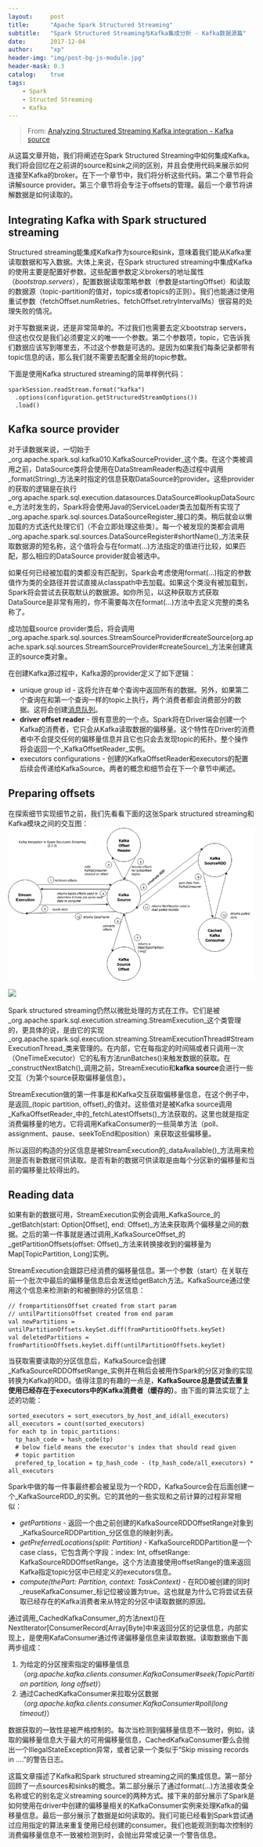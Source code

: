 ```yaml
---
layout:     post
title:      "Apache Spark Structured Streaming"
subtitle:   "Spark Structured Streaming与Kafka集成分析 - Kafka数据源篇"
date:       2017-12-04
author:     "xp"
header-img: "img/post-bg-js-module.jpg"
header-mask: 0.3
catalog:    true
tags:
    - Spark
    - Structed Streaming
    - Kafka
---
```


> From: [Analyzing Structured Streaming Kafka integration - Kafka source](http://www.waitingforcode.com/apache-spark-structured-streaming/analyzing-structured-streaming-kafka-integration-kafka-source/read)

从这篇文章开始，我们将阐述在Spark Structured Streaming中如何集成Kafka。我们将会回忆在之前讲的source和sink之间的区别，并且会使用代码来展示如何连接至Kafka的broker。在下一个章节中，我们将分析这些代码。第二个章节将会讲解source provider。第三个章节将会专注于offsets的管理。最后一个章节将讲解数据是如何读取的。

## Integrating Kafka with Spark structured streaming 

Structured streaming能集成Kafka作为source和sink，意味着我们能从Kafka里读取数据和写入数据。大体上来说，在Spark structured streaming中集成Kafka的使用主要是配置好参数。这些配置参数定义brokers的地址属性（_bootstrap.servers_），配置数据读取策略参数（参数是startingOffset）和读取的数据源（topic-partition的值对，topics或者topics的正则）。我们也能通过使用重试参数（fetchOffset.numRetries、fetchOffset.retryIntervalMs）很容易的处理失败的情况。

对于写数据来说，还是非常简单的。不过我们也需要去定义bootstrap servers，但这也仅仅是我们必须要定义的唯一一个参数。第二个参数项，topic，它告诉我们数据应该写到哪里去，不过这个参数是可选的。是因为如果我们每条记录都带有topic信息的话，那么我们就不需要去配置全局的topic参数。

下面是使用Kafka structured streaming的简单样例代码：
    
    sparkSession.readStream.format("kafka")
      .options(configuration.getStructuredStreamOptions())
      .load()
    
    

## Kafka source provider 

对于读数据来说，一切始于_org.apache.spark.sql.kafka010.KafkaSourceProvider_这个类。在这个类被调用之前，DataSource类将会使用在DataStreamReader构造过程中调用_format(String)_方法来时指定的信息获取DataSource的provider。这些provider的获取的逻辑是在执行_org.apache.spark.sql.execution.datasources.DataSource#lookupDataSource_方法时发生的，Spark将会使用Java的ServiceLoader类去加载所有实现了_org.apache.spark.sql.sources.DataSourceRegister_接口的类。稍后就会以懒加载的方式迭代处理它们（不会立即处理这些类）。每一个被发现的类都会调用_org.apache.spark.sql.sources.DataSourceRegister#shortName()_方法来获取数据源的短名称，这个值将会与在format(...)方法指定的值进行比较，如果匹配，那么相应的DataSource provider就会被选中。

如果任何已经被加载的类都没有匹配到，Spark会考虑使用format(...)指定的参数值作为类的全路径并尝试直接从classpath中去加载。如果这个类没有被加载到，Spark将会尝试去获取默认的数据源。如你所见，以这种获取方式获取DataSource是非常有用的，你不需要每次在format(...)方法中去定义完整的类名称了。

成功加载source provider类后，将会调用_org.apache.spark.sql.sources.StreamSourceProvider#createSource(org.apache.spark.sql.sources.StreamSourceProvider#createSource)_方法来创建真正的source类对象。

在创建Kafka源过程中，Kafka源的provider定义了如下逻辑：

  * unique group id - 这将允许在单个查询中返回所有的数据。另外，如果第二个查询在和第一个查询一样的topic上执行，两个消费者都会消费部分的数据。这将会创建[消息队列][1]。
  * **driver offset reader** - 很有意思的一个点。Spark将在Driver端会创建一个Kafka的消费者，它只会从Kafka读取数据的偏移量。这个特性在Driver的消费者中不会提交任何的偏移量信息并且它也只会去发现topic的拓扑。整个操作将会返回一个_KafkaOffsetReader_实例。
  * executors configurations - 创建的KafkaOffsetReader和executors的配置后续会传递给KafkaSource。两者的概念和细节会在下一个章节中阐述。

   [1]: http://www.waitingforcode.com/apache-kafka/message-queue-in-apache-kafka/read

## Preparing offsets 

在探索细节实现细节之前，我们先看看下面的这张Spark structured streaming和Kafka模块之间的交互图：
![](../img/spark_structured_streaming_kafka_integration.png)

![][2]

   [2]: http://www.waitingforcode.com/public/images/articles/spark_structured_streaming_kafka_integration.png

Spark structured streaming仍然以微批处理的方式在工作。它们是被_org.apache.spark.sql.execution.streaming.StreamExecution_这个类管理的，更具体的说，是由它的实现_org.apache.spark.sql.execution.streaming.StreamExecutionThread#StreamExecutionThread_类来管理的。在内部，它在每指定的时间隔或者只调用一次（OneTimeExecutor）它的私有方法runBatches()来触发数据的获取。在_constructNextBatch()_调用之前，StreamExecutio和**kafka source**会进行一些交互（为第个source获取偏移量信息）。

StreamExecution做的第一件事是和Kafka交互获取偏移量信息，在这个例子中，是返回_(topic partition, offset)_的值对。这些值对是被Kafka source调用_KafkaOffsetReader_中的_fetchLatestOffsets()_方法获取的。这里也就是指定消费偏移量的地方。它将调用KafkaConsumer的一些简单方法（poll、assignment、pause、seekToEnd和position）来获取这些偏移量。

所以返回的构造的分区信息是被StreamExecution的_dataAvailable()_方法用来检测是否有新数据可供读取。是否有新的数据可供读取是由每个分区新的偏移量和当前的偏移量比较得出的。

## Reading data 

如果有新的数据可用，StreamExecution实例会调用_KafkaSource_的_getBatch(start: Option[Offset], end: Offset)_方法来获取两个偏移量之间的数据。之后的第一件事就是通过调用_KafkaSourceOffset_的_getPartitionOffsets(offset: Offset)_方法来转换接收到的偏移量为Map[TopicPartition, Long]实例。 

StreamExecution会跟踪已经消费的偏移量信息。第一个参数（start）在关联在前一个批次中最后的偏移量信息后会发送给getBatch方法。KafkaSource通过使用这个信息来检测新的和被删除的分区信息：
    
    // frompartitionsOffset created from start param
    // untilPartitionsOffset created from end param
    val newPartitions = untilPartitionOffsets.keySet.diff(fromPartitionOffsets.keySet)
    val deletedPartitions = fromPartitionOffsets.keySet.diff(untilPartitionOffsets.keySet)
    
    

当获取需要读取的分区信息后，KafkaSource会创建_KafkaSourceRDDOffsetRange_实例并在稍后会被用作Spark的分区对象的实现转换为Kafka的RDD。值得注意的有趣的一点是，**KafkaSource总是尝试去重复使用已经存在于executors中的Kafka消费者（缓存的）**。由下面的算法实现了上述的功能：
    
    sorted_executors = sort_executors_by_host_and_id(all_executors)
    all_executors = count(sorted_executors)
    for each tp in topic_partitions:
      tp_hash_code = hash_code(tp)
      # below field means the executor's index that should read given
      # topic partition
      prefered_tp_location = tp_hash_code - (tp_hash_code/all_executors) * all_executors
    
    

Spark中做的每一件事最终都会被呈现为一个RDD，KafkaSource会在后面创建一个_KafkaSourceRDD_的实例。它的其他的一些实现和之前计算的过程非常相似：

  * _getPartitions_ - 返回一个由之前创建的KafkaSourceRDDOffsetRange对象到_KafkaSourceRDDPartition_分区信息的映射列表。
  * _getPreferredLocations(split: Partition)_ - KafkaSourceRDDPartition是一个case class，它包含两个字段：index: Int, offsetRange: KafkaSourceRDDOffsetRange。这个方法直接使用offsetRange的值来返回Kafka指定topic分区中已经定义的executors信息。
  * _compute(thePart: Partition, context: TaskContext)_ - 在RDD被创建的同时_reuseKafkaConsumer_标记位被设置为true。这也就是为什么它将尝试去获取已经存在的Kafka消费者来从特定的分区中读取数据的原因。

通过调用_CachedKafkaConsumer_的方法next()在NextIterator[ConsumerRecord[Array[Byte]中来返回分区的记录信息，内部实现上，是使用KafaConsumer通过传递偏移量信息来读取数据。读取数据由下面两步组成：

  1. 为给定的分区搜索指定的偏移量信息（_org.apache.kafka.clients.consumer.KafkaConsumer#seek(TopicPartition partition, long offset)_）
  2. 通过CachedKafkaConsumer来拉取分区数据（_org.apache.kafka.clients.consumer.KafkaConsumer#poll(long timeout)_）

数据获取的一致性是被严格控制的。每次当检测到偏移量信息不一致时，例如，读取的偏移量信息大于最大的可用偏移量信息，CachedKafkaConsumer要么会抛出一个IllegalStateException异常，或者记录一个类似于“Skip missing records in ....”的警告日志。

这篇文章描述了Kafka和Spark structured streaming之间的集成信息。第一部分回顾了一点sources和sinks的概念。第二部分展示了通过format(...)方法接收类全名称或它的别名定义streaming source的两种方式。接下来的部分展示了Spark是如何使用在driver中创建的偏移量相关的KafkaConsumer实例来处理Kafka的偏移量信息。最后一部分展示了数据是如何读取的。我们可能已经看到Spark尝试通过应用指定的算法来重复使用已经创建的consumer。我们也能观测到每次控制的消费偏移量信息不一致被检测到时，会抛出异常或记录一个警告信息。